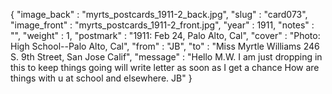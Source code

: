{
  "image_back" : "myrts_postcards_1911-2_back.jpg",
  "slug" : "card073",
  "image_front" : "myrts_postcards_1911-2_front.jpg",
  "year" : 1911,
  "notes" : "",
  "weight" : 1,
  "postmark" : "1911: Feb 24, Palo Alto, Cal",
  "cover" : "Photo: High School--Palo Alto, Cal",
  "from" : "JB",
  "to" : "Miss Myrtle Williams 246 S. 9th Street, San Jose Calif",
  "message" : "Hello M.W. I am just dropping in this to keep things going will write letter as soon as I get a chance How are things with u at school and elsewhere. JB"
}
